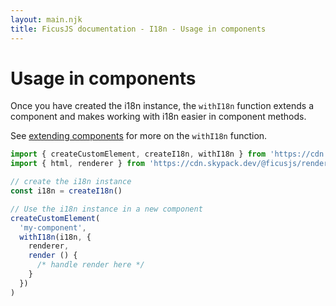 ```yaml
---
layout: main.njk
title: FicusJS documentation - I18n - Usage in components
---
```

# Usage in components

Once you have created the i18n instance, the `withI18n` function extends a component and makes working with i18n easier in component methods.

See [extending components](/composition) for more on the `withI18n` function.

```js
import { createCustomElement, createI18n, withI18n } from 'https://cdn.skypack.dev/ficusjs@3'
import { html, renderer } from 'https://cdn.skypack.dev/@ficusjs/renderers@3/uhtml'

// create the i18n instance
const i18n = createI18n()

// Use the i18n instance in a new component
createCustomElement(
  'my-component',
  withI18n(i18n, {
    renderer,
    render () {
      /* handle render here */
    }
  })
)
```
